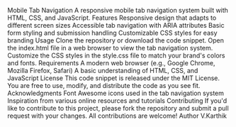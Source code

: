 Mobile Tab Navigation
A responsive mobile tab navigation system built with HTML, CSS, and JavaScript.
Features
Responsive design that adapts to different screen sizes
Accessible tab navigation with ARIA attributes
Basic form styling and submission handling
Customizable CSS styles for easy branding
Usage
Clone the repository or download the code snippet.
Open the index.html file in a web browser to view the tab navigation system.
Customize the CSS styles in the style.css file to match your brand's colors and fonts.
Requirements
A modern web browser (e.g., Google Chrome, Mozilla Firefox, Safari)
A basic understanding of HTML, CSS, and JavaScript
License
This code snippet is released under the MIT License. You are free to use, modify, and distribute the code as you see fit.
Acknowledgments
Font Awesome icons used in the tab navigation system
Inspiration from various online resources and tutorials
Contributing
If you'd like to contribute to this project, please fork the repository and submit a pull request with your changes. All contributions are welcome!
Author 
V.Karthik

